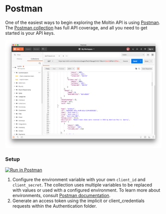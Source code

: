# Postman

One of the easiest ways to begin exploring the Moltin API is using [Postman](https://www.getpostman.com/). The [Postman collection](https://app.getpostman.com/run-collection/f56bebbef7ecc72a6827) has full API coverage, and all you need to get started is your API keys.

![](../.gitbook/assets/screen-shot-2018-07-09-at-13.00.31.png)

### Setup

[![Run in Postman](https://run.pstmn.io/button.svg)](https://app.getpostman.com/run-collection/f56bebbef7ecc72a6827)

1. Configure the environment variable with your own `client_id` and `client_secret`. The collection uses multiple variables to be replaced with values or used with a configured environment. To learn more about environments, consult [Postman documentation](https://www.getpostman.com/docs/v6/postman/environments_and_globals/intro_to_environments_and_globals).
2. Generate an access token using the implicit or client\_credentials requests within the Authentication folder.

